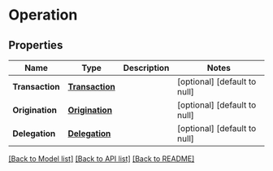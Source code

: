 # Operation

## Properties
Name | Type | Description | Notes
------------ | ------------- | ------------- | -------------
**Transaction** | [**Transaction**](Transaction.md) |  | [optional] [default to null]
**Origination** | [**Origination**](Origination.md) |  | [optional] [default to null]
**Delegation** | [**Delegation**](Delegation.md) |  | [optional] [default to null]

[[Back to Model list]](../README.md#documentation-for-models) [[Back to API list]](../README.md#documentation-for-api-endpoints) [[Back to README]](../README.md)


